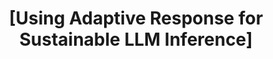 ---
layout: tactic

title:  "[Using Adaptive Response for Sustainable LLM Inference]"
tags: machine-learning workloads
t-sort: "Awesome Tactic"
t-type: "Architectural Tactic"
categories: green-ml-enabled-systems
t-description: "Dynamically adjusts the behavior of the LLM inference process (e.g., precision, token generation strategy, number of beams, early stopping) based on real-time workload, input length, or user device constraints to reduce energy usage and improve sustainability under varying conditions"
t-participant: "AI engineers"
t-artifact: "Inference scheduler, model runtime configuration logic"
t-context: "LLMs deployed in heterogeneous environments such as edge devices, public cloud, or user-facing applications where load varies over time"
t-feature: "Inference scheduling, Adaptive computation configuration"
t-intent: "To improve energy efficiency by adapting inference complexity to the needs of the task or system status"
t-targetQA: "Energy efficiency"
t-relatedQA: 
t-measuredimpact: "Energy consumption per inference Latency vs. throughput trade-offs"
t-source: "Pelin R. Kuran, Improving the Environmental Sustainability of Large Language Model Inference: A Rapid Review"
t-source-doi: "https://drive.google.com/file/d/1jOcGP65anFemXiHKSa3bhyScSEmEcY4o/view"
---
